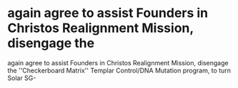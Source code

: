 # again agree to assist Founders in Christos Realignment Mission, disengage the

again agree to assist Founders in Christos Realignment Mission, disengage the
''Checkerboard Matrix'' Templar Control/DNA Mutation program, to turn Solar SG-
